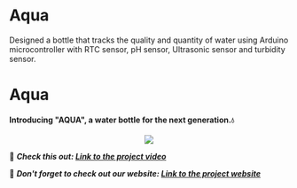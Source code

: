 # Aqua
Designed a bottle that tracks the quality and quantity of water using Arduino microcontroller with RTC sensor, pH sensor, Ultrasonic sensor and turbidity sensor.

# Aqua
#### Introducing "AQUA", a water bottle for the next generation.💧


<p align="center">
  <img src="https://user-images.githubusercontent.com/55681207/107288318-45db5d00-6a89-11eb-84d4-50cdf39e2265.png">
</p>


🔭 ***Check this out: [Link to the project video](https://www.youtube.com/watch?v=dc9STn3YFNU&feature=youtu.be)***

🔭 ***Don't forget to check out our website: [Link to the project website](https://jishnu19048.github.io/pis-website/index.html)***
